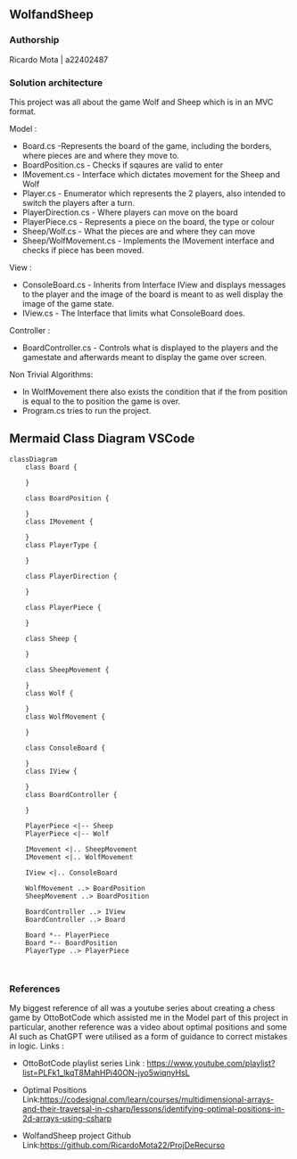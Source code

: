 ## WolfandSheep

### Authorship

Ricardo Mota | a22402487

### Solution architecture

This project was all about the game Wolf and Sheep which is in an MVC format.

Model :
* Board.cs -Represents the board of the game, including the borders,
            where pieces are and where they move to.
* BoardPosition.cs - Checks if sqaures are valid to enter
* IMovement.cs - Interface which dictates movement for the Sheep and Wolf
* Player.cs - Enumerator which represents the 2 players, also intended to switch
the players after a turn.
* PlayerDirection.cs - Where players can move on the board
* PlayerPiece.cs - Represents a piece on the board, the type or colour
* Sheep/Wolf.cs - What the pieces are and where they can move
* Sheep/WolfMovement.cs - Implements the IMovement interface and checks if piece has been moved.

View :
* ConsoleBoard.cs - Inherits from Interface IView and displays messages to the player
  and the image of the board is meant to as well display the image of the game state.
* IView.cs - The Interface that limits what ConsoleBoard does.
  
Controller : 
* BoardController.cs - Controls what is displayed to the players and the gamestate
  and afterwards meant to display the game over screen.

Non Trivial Algorithms:

* In WolfMovement there also exists the condition that if the from position is
  equal to the to position the game is over.
* Program.cs tries to run the project. 
  

## Mermaid Class Diagram VSCode

```mermaid
classDiagram
    class Board {
        
    }

    class BoardPosition {
        
    }
    class IMovement {
        
    }
    class PlayerType {
        
    }

    class PlayerDirection {
        
    }

    class PlayerPiece {
        
    }

    class Sheep {
        
    }

    class SheepMovement {
        
    }
    class Wolf {
        
    }
    class WolfMovement {
        
    }

    class ConsoleBoard {
        
    }
    class IView {
        
    }
    class BoardController {
        
    }

    PlayerPiece <|-- Sheep
    PlayerPiece <|-- Wolf

    IMovement <|.. SheepMovement
    IMovement <|.. WolfMovement

    IView <|.. ConsoleBoard

    WolfMovement ..> BoardPosition
    SheepMovement ..> BoardPosition

    BoardController ..> IView
    BoardController ..> Board

    Board *-- PlayerPiece
    Board *-- BoardPosition
    PlayerType ..> PlayerPiece



```


### References

My biggest reference of all was a youtube series about
creating a chess game by OttoBotCode which assisted me in the Model part of this project
in particular, another reference was a video about optimal positions and
some AI such as ChatGPT were utilised as a form of guidance to correct
mistakes in logic.
Links :
* OttoBotCode playlist series Link : https://www.youtube.com/playlist?list=PLFk1_lkqT8MahHPi40ON-jyo5wiqnyHsL

* Optimal Positions Link:https://codesignal.com/learn/courses/multidimensional-arrays-and-their-traversal-in-csharp/lessons/identifying-optimal-positions-in-2d-arrays-using-csharp

* WolfandSheep project Github Link:https://github.com/RicardoMota22/ProjDeRecurso